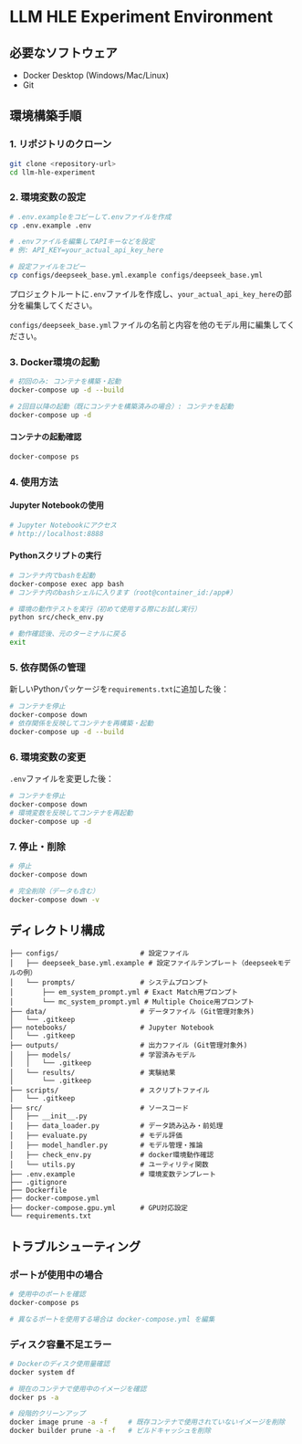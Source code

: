 # LLM HLE Experiment Environment

## 必要なソフトウェア

- Docker Desktop (Windows/Mac/Linux)
- Git

## 環境構築手順

### 1. リポジトリのクローン
```bash
git clone <repository-url>
cd llm-hle-experiment
```

### 2. 環境変数の設定
```bash
# .env.exampleをコピーして.envファイルを作成
cp .env.example .env

# .envファイルを編集してAPIキーなどを設定
# 例: API_KEY=your_actual_api_key_here

# 設定ファイルをコピー
cp configs/deepseek_base.yml.example configs/deepseek_base.yml
```

プロジェクトルートに`.env`ファイルを作成し、`your_actual_api_key_here`の部分を編集してください。

`configs/deepseek_base.yml`ファイルの名前と内容を他のモデル用に編集してください。

### 3. Docker環境の起動
```bash
# 初回のみ: コンテナを構築・起動
docker-compose up -d --build

# 2回目以降の起動（既にコンテナを構築済みの場合）: コンテナを起動
docker-compose up -d
```
#### コンテナの起動確認
```bash
docker-compose ps
```

### 4. 使用方法

#### Jupyter Notebookの使用
```bash
# Jupyter Notebookにアクセス
# http://localhost:8888
```

#### Pythonスクリプトの実行
```bash
# コンテナ内でbashを起動
docker-compose exec app bash
# コンテナ内のbashシェルに入ります（root@container_id:/app#）

# 環境の動作テストを実行（初めて使用する際にお試し実行）
python src/check_env.py

# 動作確認後、元のターミナルに戻る
exit
```

### 5. 依存関係の管理

新しいPythonパッケージを`requirements.txt`に追加した後：
```bash
# コンテナを停止
docker-compose down
# 依存関係を反映してコンテナを再構築・起動
docker-compose up -d --build
```

### 6. 環境変数の変更

`.env`ファイルを変更した後：
```bash
# コンテナを停止
docker-compose down
# 環境変数を反映してコンテナを再起動
docker-compose up -d
```

### 7. 停止・削除
```bash
# 停止
docker-compose down

# 完全削除（データも含む）
docker-compose down -v
```

## ディレクトリ構成

```
├── configs/                    # 設定ファイル
│   ├── deepseek_base.yml.example # 設定ファイルテンプレート（deepseekモデルの例）
│   └── prompts/                # システムプロンプト
│       ├── em_system_prompt.yml # Exact Match用プロンプト
│       └── mc_system_prompt.yml # Multiple Choice用プロンプト
├── data/                       # データファイル (Git管理対象外)
│   └── .gitkeep
├── notebooks/                  # Jupyter Notebook
│   └── .gitkeep
├── outputs/                    # 出力ファイル (Git管理対象外)
│   ├── models/                 # 学習済みモデル
│   │   └── .gitkeep
│   └── results/                # 実験結果
│       └── .gitkeep
├── scripts/                    # スクリプトファイル
│   └── .gitkeep
├── src/                        # ソースコード
│   ├── __init__.py
│   ├── data_loader.py          # データ読み込み・前処理
│   ├── evaluate.py             # モデル評価
│   ├── model_handler.py        # モデル管理・推論
│   ├── check_env.py            # docker環境動作確認
│   └── utils.py                # ユーティリティ関数
├── .env.example                # 環境変数テンプレート
├── .gitignore
├── Dockerfile
├── docker-compose.yml
├── docker-compose.gpu.yml      # GPU対応設定
└── requirements.txt
```

## トラブルシューティング

### ポートが使用中の場合
```bash
# 使用中のポートを確認
docker-compose ps

# 異なるポートを使用する場合は docker-compose.yml を編集
```

### ディスク容量不足エラー
```bash
# Dockerのディスク使用量確認
docker system df

# 現在のコンテナで使用中のイメージを確認
docker ps -a

# 段階的クリーンアップ
docker image prune -a -f     # 既存コンテナで使用されていないイメージを削除
docker builder prune -a -f   # ビルドキャッシュを削除
```
